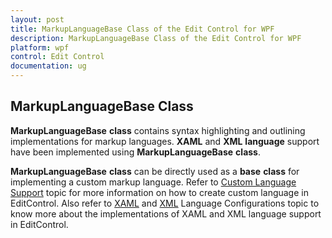 ```yaml
---
layout: post
title: MarkupLanguageBase Class of the Edit Control for WPF
description: MarkupLanguageBase Class of the Edit Control for WPF
platform: wpf
control: Edit Control
documentation: ug
---
```


## MarkupLanguageBase Class

**MarkupLanguageBase** **class** contains syntax highlighting and outlining implementations for markup languages. **XAML** and **XML** **language** support have been implemented using **MarkupLanguageBase** **class**.

**MarkupLanguageBase** **class** can be directly used as a **base** **class** for implementing a custom markup language. Refer to [Custom Language Support](#_Custom_Language_Support "") topic for more information on how to create custom language in EditControl. Also refer to [XAML](#_XAML "") and [XML](#_XML ) Language Configurations topic to know more about the implementations of XAML and XML language support in EditControl.

